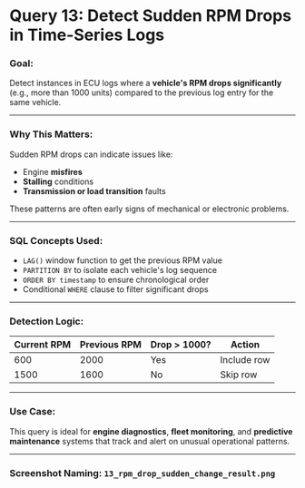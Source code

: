 
# Query 13: Detect Sudden RPM Drops in Time-Series Logs

### Goal:
Detect instances in ECU logs where a **vehicle's RPM drops significantly** (e.g., more than 1000 units) compared to the previous log entry for the same vehicle.

---

### Why This Matters:
Sudden RPM drops can indicate issues like:
- Engine **misfires**
- **Stalling** conditions
- **Transmission or load transition** faults

These patterns are often early signs of mechanical or electronic problems.

---

### SQL Concepts Used:
- `LAG()` window function to get the previous RPM value
- `PARTITION BY` to isolate each vehicle's log sequence
- `ORDER BY timestamp` to ensure chronological order
- Conditional `WHERE` clause to filter significant drops

---

### Detection Logic:
| Current RPM | Previous RPM | Drop > 1000? | Action      |
|-------------|---------------|---------------|-------------|
| 600         | 2000          | Yes           | Include row |
| 1500        | 1600          | No            | Skip row    |

---

### Use Case:
This query is ideal for **engine diagnostics**, **fleet monitoring**, and **predictive maintenance** systems that track and alert on unusual operational patterns.

---

### Screenshot Naming: `13_rpm_drop_sudden_change_result.png`
